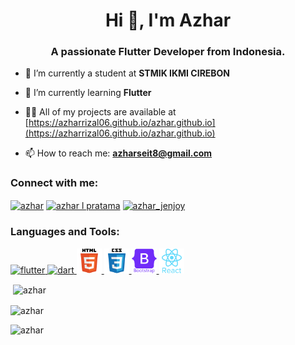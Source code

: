 <h1 align="center">Hi 👋, I'm Azhar</h1>
<h3 align="center">A passionate Flutter Developer from Indonesia.</h3>

- 🔭 I’m currently a student at **STMIK IKMI CIREBON**

- 🌱 I’m currently learning **Flutter**

- 👨‍💻 All of my projects are available at [https://azharrizal06.github.io/azhar.github.io](https://azharrizal06.github.io/azhar.github.io)

- 📫 How to reach me: **azharseit8@gmail.com**

<h3 align="left">Connect with me:</h3>
<p align="left">
<a href="https://linkedin.com/in/azhar" target="_blank"><img align="center" src="https://raw.githubusercontent.com/rahuldkjain/github-profile-readme-generator/master/src/images/icons/Social/linked-in-alt.svg" alt="azhar" height="30" width="40" /></a>
<a href="https://fb.com/azhar l pratama" target="_blank"><img align="center" src="https://raw.githubusercontent.com/rahuldkjain/github-profile-readme-generator/master/src/images/icons/Social/facebook.svg" alt="azhar l pratama" height="30" width="40" /></a>
<a href="https://instagram.com/azhar_jenjoy" target="_blank"><img align="center" src="https://raw.githubusercontent.com/rahuldkjain/github-profile-readme-generator/master/src/images/icons/Social/instagram.svg" alt="azhar_jenjoy" height="30" width="40" /></a>
</p>

<h3 align="left">Languages and Tools:</h3>
<p align="left">
  <a href="https://flutter.dev" target="_blank" rel="noreferrer"> <img src="https://www.vectorlogo.zone/logos/flutterio/flutterio-icon.svg" alt="flutter" width="40" height="40"/> </a>
  <a href="https://dart.dev" target="_blank" rel="noreferrer"> <img src="https://www.vectorlogo.zone/logos/dartlang/dartlang-icon.svg" alt="dart" width="40" height="40"/> </a>
  <a href="https://www.w3.org/html/" target="_blank" rel="noreferrer"> <img src="https://raw.githubusercontent.com/devicons/devicon/master/icons/html5/html5-original-wordmark.svg" alt="html5" width="40" height="40"/> </a>
  <a href="https://www.w3schools.com/css/" target="_blank" rel="noreferrer"> <img src="https://raw.githubusercontent.com/devicons/devicon/master/icons/css3/css3-original-wordmark.svg" alt="css3" width="40" height="40"/> </a>
  <a href="https://getbootstrap.com" target="_blank" rel="noreferrer"> <img src="https://raw.githubusercontent.com/devicons/devicon/master/icons/bootstrap/bootstrap-plain-wordmark.svg" alt="bootstrap" width="40" height="40"/> </a>
  <a href="https://reactjs.org/" target="_blank" rel="noreferrer"> <img src="https://raw.githubusercontent.com/devicons/devicon/master/icons/react/react-original-wordmark.svg" alt="react" width="40" height="40"/> </a>
</p>

<p>&nbsp;<img align="center" src="https://github-readme-stats.vercel.app/api?username=azhar&show_icons=true&theme=dark&title_color=ffffff&text_color=ffffff&bg_color=000000&locale=en" alt="azhar" /></p>

<p><img align="center" src="https://github-readme-streak-stats.herokuapp.com/?user=azhar&theme=dark" alt="azhar" /></p>

<p><img align="left" src="https://github-readme-stats.vercel.app/api/top-langs?username=azhar&show_icons=true&theme=dark&title_color=ffffff&text_color=ffffff&bg_color=000000&cache_seconds=1800&locale=en&layout=compact" alt="azhar" /></p>
